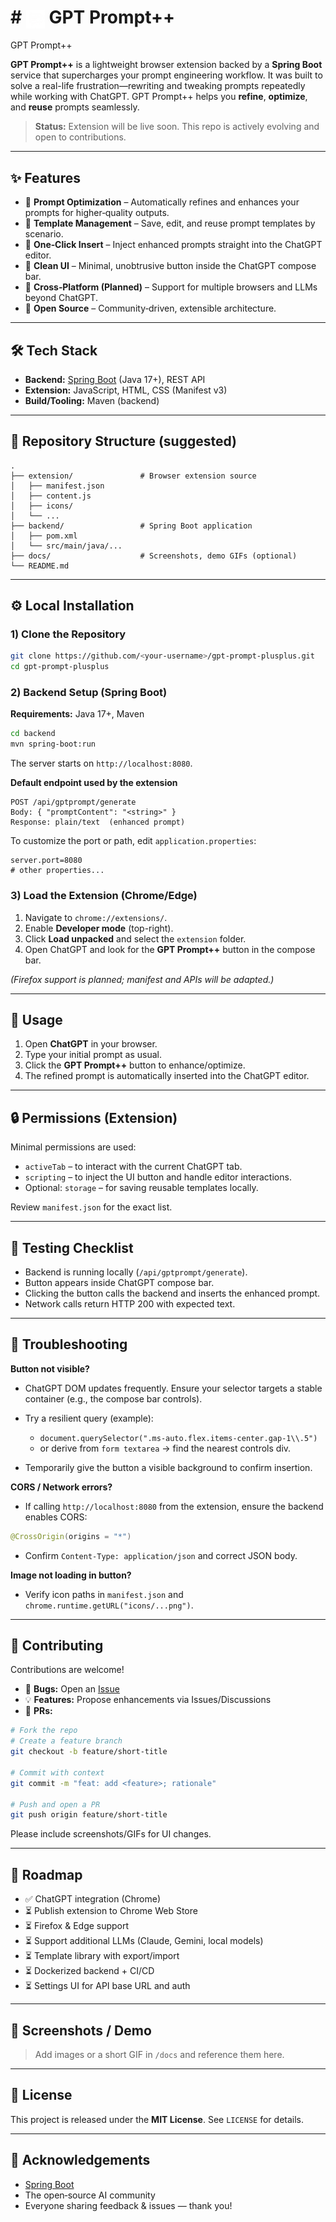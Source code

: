  # # <img src="Chat-GPT-Extention/icons/gpt-prompt-plus-plus-btn.png" alt="GPT Prompt++" width="30" height="30" style="vertical-align: middle;"/> GPT Prompt++
 GPT Prompt++

**GPT Prompt++** is a lightweight browser extension backed by a **Spring Boot** service that supercharges your prompt engineering workflow. It was built to solve a real-life frustration—rewriting and tweaking prompts repeatedly while working with ChatGPT. GPT Prompt++ helps you **refine**, **optimize**, and **reuse** prompts seamlessly.

> **Status:** Extension will be live soon. This repo is actively evolving and open to contributions.

---

## ✨ Features

* 🔹 **Prompt Optimization** – Automatically refines and enhances your prompts for higher‑quality outputs.
* 🔹 **Template Management** – Save, edit, and reuse prompt templates by scenario.
* 🔹 **One‑Click Insert** – Inject enhanced prompts straight into the ChatGPT editor.
* 🔹 **Clean UI** – Minimal, unobtrusive button inside the ChatGPT compose bar.
* 🔹 **Cross‑Platform (Planned)** – Support for multiple browsers and LLMs beyond ChatGPT.
* 🔹 **Open Source** – Community‑driven, extensible architecture.

---

## 🛠 Tech Stack

* **Backend:** [Spring Boot](https://spring.io/projects/spring-boot) (Java 17+), REST API
* **Extension:** JavaScript, HTML, CSS (Manifest v3)
* **Build/Tooling:** Maven (backend)

---

## 📂 Repository Structure (suggested)

```
.
├── extension/               # Browser extension source
│   ├── manifest.json
│   ├── content.js
│   ├── icons/
│   └── ...
├── backend/                 # Spring Boot application
│   ├── pom.xml
│   └── src/main/java/...
├── docs/                    # Screenshots, demo GIFs (optional)
└── README.md
```

---

## ⚙️ Local Installation

### 1) Clone the Repository

```bash
git clone https://github.com/<your-username>/gpt-prompt-plusplus.git
cd gpt-prompt-plusplus
```

### 2) Backend Setup (Spring Boot)

**Requirements:** Java 17+, Maven

```bash
cd backend
mvn spring-boot:run
```

The server starts on `http://localhost:8080`.

**Default endpoint used by the extension**

```
POST /api/gptprompt/generate
Body: { "promptContent": "<string>" }
Response: plain/text  (enhanced prompt)
```

To customize the port or path, edit `application.properties`:

```properties
server.port=8080
# other properties...
```

### 3) Load the Extension (Chrome/Edge)

1. Navigate to `chrome://extensions/`.
2. Enable **Developer mode** (top-right).
3. Click **Load unpacked** and select the `extension` folder.
4. Open ChatGPT and look for the **GPT Prompt++** button in the compose bar.

*(Firefox support is planned; manifest and APIs will be adapted.)*

---

## 🚀 Usage

1. Open **ChatGPT** in your browser.
2. Type your initial prompt as usual.
3. Click the **GPT Prompt++** button to enhance/optimize.
4. The refined prompt is automatically inserted into the ChatGPT editor.

---

## 🔒 Permissions (Extension)

Minimal permissions are used:

* `activeTab` – to interact with the current ChatGPT tab.
* `scripting` – to inject the UI button and handle editor interactions.
* Optional: `storage` – for saving reusable templates locally.

Review `manifest.json` for the exact list.

---

## 🧪 Testing Checklist

* Backend is running locally (`/api/gptprompt/generate`).
* Button appears inside ChatGPT compose bar.
* Clicking the button calls the backend and inserts the enhanced prompt.
* Network calls return HTTP 200 with expected text.

---

## 🧰 Troubleshooting

**Button not visible?**

* ChatGPT DOM updates frequently. Ensure your selector targets a stable container (e.g., the compose bar controls).
* Try a resilient query (example):

  * `document.querySelector(".ms-auto.flex.items-center.gap-1\\.5")`
  * or derive from `form textarea` → find the nearest controls div.
* Temporarily give the button a visible background to confirm insertion.

**CORS / Network errors?**

* If calling `http://localhost:8080` from the extension, ensure the backend enables CORS:

```java
@CrossOrigin(origins = "*")
```

* Confirm `Content-Type: application/json` and correct JSON body.

**Image not loading in button?**

* Verify icon paths in `manifest.json` and `chrome.runtime.getURL("icons/...png")`.

---

## 🤝 Contributing

Contributions are welcome!

* 🐛 **Bugs:** Open an [Issue](https://github.com/<your-username>/gpt-prompt-plusplus/issues)
* 💡 **Features:** Propose enhancements via Issues/Discussions
* 🔧 **PRs:**

```bash
# Fork the repo
# Create a feature branch
git checkout -b feature/short-title

# Commit with context
git commit -m "feat: add <feature>; rationale"

# Push and open a PR
git push origin feature/short-title
```

Please include screenshots/GIFs for UI changes.

---

## 🔮 Roadmap

* ✅ ChatGPT integration (Chrome)
* ⏳ Publish extension to Chrome Web Store
* ⏳ Firefox & Edge support
* ⏳ Support additional LLMs (Claude, Gemini, local models)
* ⏳ Template library with export/import
* ⏳ Dockerized backend + CI/CD
* ⏳ Settings UI for API base URL and auth

---

## 📸 Screenshots / Demo

> Add images or a short GIF in `/docs` and reference them here.

---

## 📜 License

This project is released under the **MIT License**. See `LICENSE` for details.

---

## 🙌 Acknowledgements

* [Spring Boot](https://spring.io/projects/spring-boot)
* The open‑source AI community
* Everyone sharing feedback & issues — thank you!
